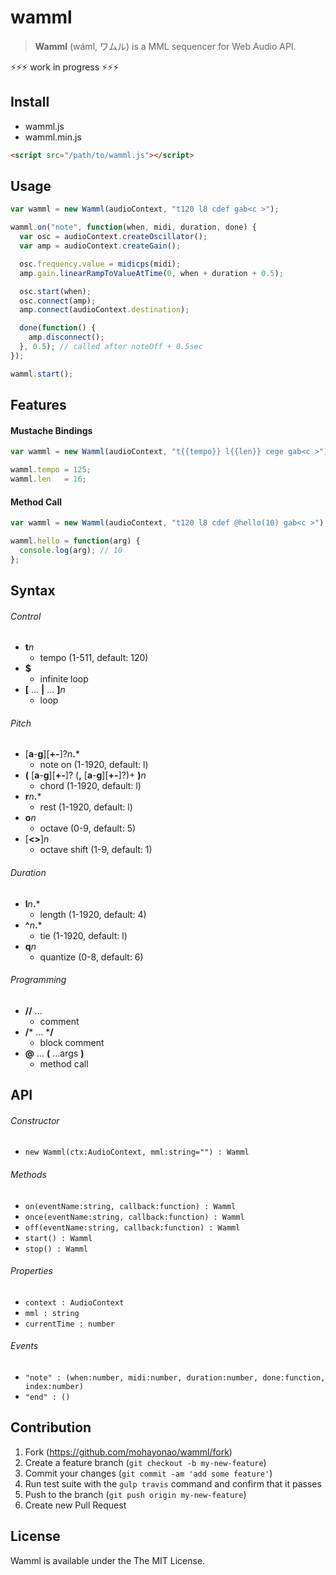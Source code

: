 # wamml

> **Wamml** (wáml, ワムル) is a MML sequencer for Web Audio API.

:zap::zap::zap: work in progress :zap::zap::zap:

## Install

  - wamml.js
  - wamml.min.js

```html
<script src="/path/to/wamml.js"></script>
```

## Usage

```javascript
var wamml = new Wamml(audioContext, "t120 l8 cdef gab<c >");

wamml.on("note", function(when, midi, duration, done) {
  var osc = audioContext.createOscillator();
  var amp = audioContext.createGain();

  osc.frequency.value = midicps(midi);
  amp.gain.linearRampToValueAtTime(0, when + duration + 0.5);

  osc.start(when);
  osc.connect(amp);
  amp.connect(audioContext.destination);

  done(function() {
    amp.disconnect();
  }, 0.5); // called after noteOff + 0.5sec
});

wamml.start();
```

## Features

#### Mustache Bindings

```javascript
var wamml = new Wamml(audioContext, "t{{tempo}} l{{len}} cege gab<c >");

wamml.tempo = 125;
wamml.len   = 16;
```

#### Method Call

```javascript
var wamml = new Wamml(audioContext, "t120 l8 cdef @hello(10) gab<c >");

wamml.hello = function(arg) {
  console.log(arg); // 10
};
```

## Syntax

###### Control

  - **t**_n_
    - tempo (1-511, default: 120)
  - **$**
    - infinite loop
  - **[** ... **|** ... **]**_n_
    - loop

###### Pitch

  - [**a**-**g**][**+-**]?_n_**.***
    - note on (1-1920, default: l)
  - **(** [**a**-**g**][**+-**]? (**,** [**a**-**g**][**+-**]?)+ **)**_n_
    - chord (1-1920, default: l)
  - **r**_n_**.***
    - rest (1-1920, default: l)
  - **o**_n_
    - octave (0-9, default: 5)
  - [**<>**]_n_
    - octave shift (1-9, default: 1)

###### Duration

  - **l**_n_**.***
    - length (1-1920, default: 4)
  - **^**_n_**.***
    - tie (1-1920, default: l)
  - **q**_n_
    - quantize (0-8, default: 6)

###### Programming

  - **//** ...
    - comment
  - **/*** ... ***/**
    - block comment
  - **@** ... **(** ...args **)**
    - method call

## API

###### Constructor

  - `new Wamml(ctx:AudioContext, mml:string="") : Wamml`

###### Methods

  - `on(eventName:string, callback:function) : Wamml`
  - `once(eventName:string, callback:function) : Wamml`
  - `off(eventName:string, callback:function) : Wamml`
  - `start() : Wamml`
  - `stop() : Wamml`

###### Properties

  - `context : AudioContext`
  - `mml : string`
  - `currentTime : number`

###### Events

  - `"note" : (when:number, midi:number, duration:number, done:function, index:number)`
  - `"end" : ()`

## Contribution

  1. Fork (https://github.com/mohayonao/wamml/fork)
  1. Create a feature branch (`git checkout -b my-new-feature`)
  1. Commit your changes (`git commit -am 'add some feature'`)
  1. Run test suite with the `gulp travis` command and confirm that it passes
  1. Push to the branch (`git push origin my-new-feature`)
  1. Create new Pull Request

## License

Wamml is available under the The MIT License.
